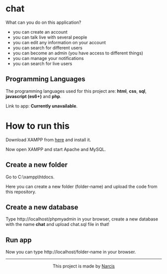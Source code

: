 # chat

What can you do on this application?
* you can create an account
* you can talk live with several people
* you can edit any information on your account
* you can search for different users
* you can become an admin (you have access to different things)
* you can manage your notifications
* you can search for live users

## Programming Languages

The programming languages used for this project are: <b>html</b>, <b>css</b>, <b>sql</b>, <b>javascript (es6+)</b> and <b>php</b>.

Link to app: <b>Currently unavailable</b>.

# How to run this

Download XAMPP from <a href="https://www.apachefriends.org/ro/download.html">here</a> and install it.

Now open XAMPP and start Apache and MySQL.

## Create a new folder

Go to C:\xampp\htdocs.

Here you can create a new folder (folder-name) and upload the code from this repository.

## Create a new database

Type http://localhost/phpmyadmin in your browser, create a new database with the name <b>chat</b> and upload chat.sql file in that!

## Run app

Now you can type http://localhost/folder-name in your browser.

<hr>

<p align="center">This project is made by <a href="https://lazarnarcis.github.io">Narcis</a></p>
